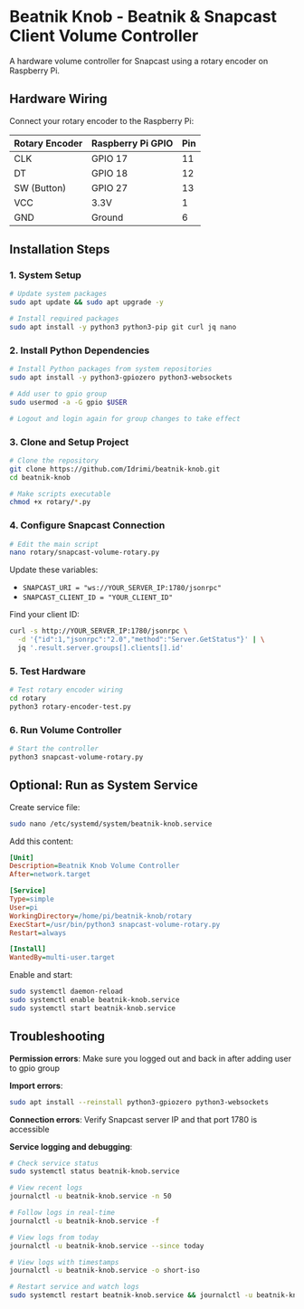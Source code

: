 # Beatnik Knob - Beatnik & Snapcast Client Volume Controller

A hardware volume controller for Snapcast using a rotary encoder on Raspberry Pi.

## Hardware Wiring

Connect your rotary encoder to the Raspberry Pi:

| Rotary Encoder | Raspberry Pi GPIO | Pin |
|----------------|-------------------|-----|
| CLK            | GPIO 17           | 11  |
| DT             | GPIO 18           | 12  |
| SW (Button)    | GPIO 27           | 13  |
| VCC            | 3.3V              | 1   |
| GND            | Ground            | 6   |

## Installation Steps

### 1. System Setup
```bash
# Update system packages
sudo apt update && sudo apt upgrade -y

# Install required packages
sudo apt install -y python3 python3-pip git curl jq nano
```

### 2. Install Python Dependencies
```bash
# Install Python packages from system repositories
sudo apt install -y python3-gpiozero python3-websockets

# Add user to gpio group
sudo usermod -a -G gpio $USER

# Logout and login again for group changes to take effect
```

### 3. Clone and Setup Project
```bash
# Clone the repository
git clone https://github.com/Idrimi/beatnik-knob.git
cd beatnik-knob

# Make scripts executable
chmod +x rotary/*.py
```

### 4. Configure Snapcast Connection
```bash
# Edit the main script
nano rotary/snapcast-volume-rotary.py
```

Update these variables:
- `SNAPCAST_URI = "ws://YOUR_SERVER_IP:1780/jsonrpc"`
- `SNAPCAST_CLIENT_ID = "YOUR_CLIENT_ID"`

Find your client ID:
```bash
curl -s http://YOUR_SERVER_IP:1780/jsonrpc \
  -d '{"id":1,"jsonrpc":"2.0","method":"Server.GetStatus"}' | \
  jq '.result.server.groups[].clients[].id'
```

### 5. Test Hardware
```bash
# Test rotary encoder wiring
cd rotary
python3 rotary-encoder-test.py
```

### 6. Run Volume Controller
```bash
# Start the controller
python3 snapcast-volume-rotary.py
```

## Optional: Run as System Service

Create service file:
```bash
sudo nano /etc/systemd/system/beatnik-knob.service
```

Add this content:
```ini
[Unit]
Description=Beatnik Knob Volume Controller
After=network.target

[Service]
Type=simple
User=pi
WorkingDirectory=/home/pi/beatnik-knob/rotary
ExecStart=/usr/bin/python3 snapcast-volume-rotary.py
Restart=always

[Install]
WantedBy=multi-user.target
```

Enable and start:
```bash
sudo systemctl daemon-reload
sudo systemctl enable beatnik-knob.service
sudo systemctl start beatnik-knob.service
```

## Troubleshooting

**Permission errors**: Make sure you logged out and back in after adding user to gpio group

**Import errors**: 
```bash
sudo apt install --reinstall python3-gpiozero python3-websockets
```

**Connection errors**: Verify Snapcast server IP and that port 1780 is accessible

**Service logging and debugging**:
```bash
# Check service status
sudo systemctl status beatnik-knob.service

# View recent logs
journalctl -u beatnik-knob.service -n 50

# Follow logs in real-time
journalctl -u beatnik-knob.service -f

# View logs from today
journalctl -u beatnik-knob.service --since today

# View logs with timestamps
journalctl -u beatnik-knob.service -o short-iso

# Restart service and watch logs
sudo systemctl restart beatnik-knob.service && journalctl -u beatnik-knob.service -f
```
